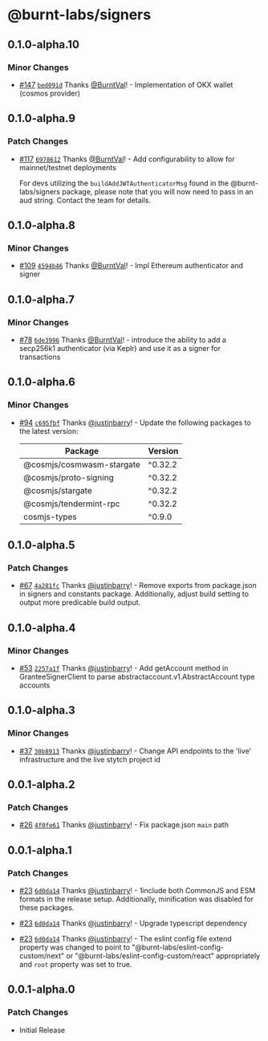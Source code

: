 # @burnt-labs/signers

## 0.1.0-alpha.10

### Minor Changes

- [#147](https://github.com/burnt-labs/xion.js/pull/147) [`bed091d`](https://github.com/burnt-labs/xion.js/commit/bed091d74557457efb681734a27b46d97cdefbbe) Thanks [@BurntVal](https://github.com/BurntVal)! - Implementation of OKX wallet (cosmos provider)

## 0.1.0-alpha.9

### Patch Changes

- [#117](https://github.com/burnt-labs/xion.js/pull/117) [`6978612`](https://github.com/burnt-labs/xion.js/commit/697861259eff1199d143f79c7d8c0666eec4760b) Thanks [@BurntVal](https://github.com/BurntVal)! - Add configurability to allow for mainnet/testnet deployments

  For devs utilizing the `buildAddJWTAuthenticatorMsg` found in the @burnt-labs/signers package, please note that you will now need to pass in an aud string. Contact the team for details.

## 0.1.0-alpha.8

### Minor Changes

- [#109](https://github.com/burnt-labs/xion.js/pull/109) [`4594b46`](https://github.com/burnt-labs/xion.js/commit/4594b46fa3c668e02c5ccade8d3b7aae2e7c0d77) Thanks [@BurntVal](https://github.com/BurntVal)! - Impl Ethereum authenticator and signer

## 0.1.0-alpha.7

### Minor Changes

- [#78](https://github.com/burnt-labs/xion.js/pull/78) [`6de3996`](https://github.com/burnt-labs/xion.js/commit/6de39966e4a308c740ab8e66eb00a4c1f2d479b4) Thanks [@BurntVal](https://github.com/BurntVal)! - introduce the ability to add a secp256k1 authenticator (via Keplr) and use it as a signer for transactions

## 0.1.0-alpha.6

### Minor Changes

- [#94](https://github.com/burnt-labs/xion.js/pull/94) [`c695fbf`](https://github.com/burnt-labs/xion.js/commit/c695fbfa636dd149a2f7305cd87298c6cc84d67e) Thanks [@justinbarry](https://github.com/justinbarry)! - Update the following packages to the latest version:

  | Package                   | Version |
  | ------------------------- | ------- |
  | @cosmjs/cosmwasm-stargate | ^0.32.2 |
  | @cosmjs/proto-signing     | ^0.32.2 |
  | @cosmjs/stargate          | ^0.32.2 |
  | @cosmjs/tendermint-rpc    | ^0.32.2 |
  | cosmjs-types              | ^0.9.0  |

## 0.1.0-alpha.5

### Patch Changes

- [#67](https://github.com/burnt-labs/xion.js/pull/67) [`4a281fc`](https://github.com/burnt-labs/xion.js/commit/4a281fcfa7ead6cb91f935e853b0a1bf7b98dcc9) Thanks [@justinbarry](https://github.com/justinbarry)! - Remove exports from package.json in signers and constants package. Additionally, adjust build setting to output more predicable build output.

## 0.1.0-alpha.4

### Minor Changes

- [#53](https://github.com/burnt-labs/xion.js/pull/53) [`2257a1f`](https://github.com/burnt-labs/xion.js/commit/2257a1f5249a1efaa6f7d15522ee330981ae8952) Thanks [@justinbarry](https://github.com/justinbarry)! - Add getAccount method in GranteeSignerClient to parse abstractaccount.v1.AbstractAccount type accounts

## 0.1.0-alpha.3

### Minor Changes

- [#37](https://github.com/burnt-labs/xion.js/pull/37) [`30b8913`](https://github.com/burnt-labs/xion.js/commit/30b891389890bb85486d2e5d1d49ca2c9a16f8b8) Thanks [@justinbarry](https://github.com/justinbarry)! - Change API endpoints to the 'live' infrastructure and the live stytch project id

## 0.0.1-alpha.2

### Patch Changes

- [#26](https://github.com/burnt-labs/xion.js/pull/26) [`4f0fe61`](https://github.com/burnt-labs/xion.js/commit/4f0fe6140299a2a0aa242c3f1b22c26b327ea926) Thanks [@justinbarry](https://github.com/justinbarry)! - Fix package.json `main` path

## 0.0.1-alpha.1

### Patch Changes

- [#23](https://github.com/burnt-labs/xion.js/pull/23) [`6d0da14`](https://github.com/burnt-labs/xion.js/commit/6d0da14174aec36f7901d92b1756b06bdcc76c6c) Thanks [@justinbarry](https://github.com/justinbarry)! - 1include both CommonJS and ESM formats in the release setup. Additionally, minification was disabled for these packages.

- [#23](https://github.com/burnt-labs/xion.js/pull/23) [`6d0da14`](https://github.com/burnt-labs/xion.js/commit/6d0da14174aec36f7901d92b1756b06bdcc76c6c) Thanks [@justinbarry](https://github.com/justinbarry)! - Upgrade typescript dependency

- [#23](https://github.com/burnt-labs/xion.js/pull/23) [`6d0da14`](https://github.com/burnt-labs/xion.js/commit/6d0da14174aec36f7901d92b1756b06bdcc76c6c) Thanks [@justinbarry](https://github.com/justinbarry)! - The eslint config file extend property was changed to point to "@burnt-labs/eslint-config-custom/next" or "@burnt-labs/eslint-config-custom/react" appropriately and `root` property was set to true.

## 0.0.1-alpha.0

### Patch Changes

- Initial Release
